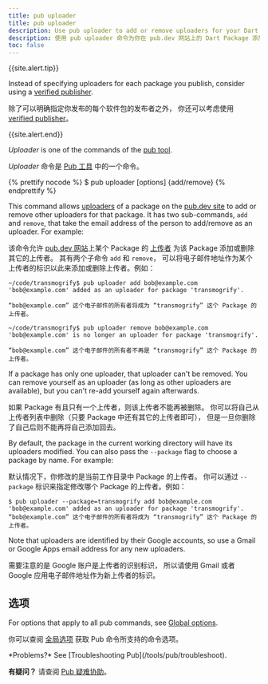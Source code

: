 ```yaml
---
title: pub uploader
title: pub uploader
description: Use pub uploader to add or remove uploaders for your Dart package on the pub.dev site.
description: 使用 pub uploader 命令为你在 pub.dev 网站上的 Dart Package 添加或删除上传者。
toc: false
---
```


{{site.alert.tip}}

  Instead of specifying uploaders for each package you publish,
  consider using a
  [verified publisher](/tools/pub/verified-publishers).

  除了可以明确指定你发布的每个软件包的发布者之外，
  你还可以考虑使用 [verified publisher](/tools/pub/verified-publishers)。

{{site.alert.end}}

_Uploader_ is one of the commands of the [pub tool](/tools/pub/cmd).

_Uploader_ 命令是 [Pub 工具](/tools/pub/cmd) 中的一个命令。

{% prettify nocode %}
$ pub uploader [options] {add/remove} <email>
{% endprettify %}

This command allows
[uploaders](/tools/pub/glossary#uploader) of a
package on the [pub.dev site]({{site.pub}}) to add or remove
other uploaders for that package. It has two sub-commands,
`add` and `remove`, that take the email address of the person to
add/remove as an uploader. For example:

该命令允许 [pub.dev 网站]({{site.pub}})上某个 Package 的 [上传者](/tools/pub/glossary#uploader) 
为该 Package 添加或删除其它的上传者。
其有两个子命令 `add` 和 `remove`，
可以将电子邮件地址作为某个上传者的标识以此来添加或删除上传者。例如：

```terminal
~/code/transmogrify$ pub uploader add bob@example.com
'bob@example.com' added as an uploader for package 'transmogrify'.

“bob@example.com” 这个电子邮件的所有者将成为 “transmogrify” 这个 Package 的上传者。

~/code/transmogrify$ pub uploader remove bob@example.com
'bob@example.com' is no longer an uploader for package 'transmogrify'.

“bob@example.com” 这个电子邮件的所有者不再是 “transmogrify” 这个 Package 的上传者。
```

If a package has only one uploader, that uploader can't be removed. You can
remove yourself as an uploader (as long as other uploaders are available),
but you can't re-add yourself again afterwards.

如果 Package 有且只有一个上传者，则该上传者不能再被删除。
你可以将自己从上传者列表中删除（只要 Package 中还有其它的上传者即可），
但是一旦你删除了自己后则不能再将自己添加回去。

By default, the package in the current working directory will have its
uploaders modified. You can also pass the `--package` flag to choose a
package by name. For example:

默认情况下，你修改的是当前工作目录中 Package 的上传者。
你可以通过 `--package` 标识来指定修改哪个 Package 的上传者。例如：

```terminal
$ pub uploader --package=transmogrify add bob@example.com
'bob@example.com' added as an uploader for package 'transmogrify'.
“bob@example.com” 这个电子邮件的所有者将成为 “transmogrify” 这个 Package 的上传者。
```

Note that uploaders are identified by their Google accounts, so use a Gmail or
Google Apps email address for any new uploaders.

需要注意的是 Google 账户是上传者的识别标识，
所以请使用 Gmail 或者 Google 应用电子邮件地址作为新上传者的标识。

## 选项

For options that apply to all pub commands, see
[Global options](/tools/pub/cmd#global-options).

你可以查阅 [全局选项](/tools/pub/cmd#global-options) 获取 Pub 命令所支持的命令选项。

<aside class="alert alert-info" markdown="1">
  *Problems?* See [Troubleshooting Pub](/tools/pub/troubleshoot).

  **有疑问？** 请查阅 [Pub 疑难协助](/tools/pub/troubleshoot)。
</aside>
